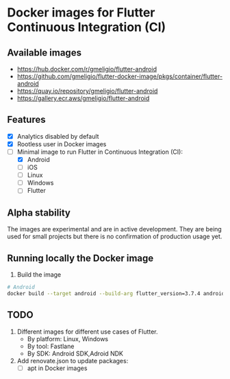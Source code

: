 <!-- Update badges with links to Docker images -->
# Docker images for Flutter Continuous Integration (CI)

## Available images

- https://hub.docker.com/r/gmeligio/flutter-android
- https://github.com/gmeligio/flutter-docker-image/pkgs/container/flutter-android
- https://quay.io/repository/gmeligio/flutter-android
- https://gallery.ecr.aws/gmeligio/flutter-android

## Features

- [x] Analytics disabled by default
- [x] Rootless user in Docker images
- [ ] Minimal image to run Flutter in Continuous Integration (CI):
    - [x] Android
    - [ ] iOS
    - [ ] Linux
    - [ ] Windows
    - [ ] Flutter

## Alpha stability

The images are experimental and are in active development. They are being used for small projects but there is no confirmation of production usage yet.

## Running locally the Docker image

1. Build the image
    
```bash
# Android
docker build --target android --build-arg flutter_version=3.7.4 android_build_tools_version=30.0.3 --build-arg android_platform_versions="28 31 33" -t android-test .
```

## TODO

1. Different images for different use cases of Flutter.
    - By platform: Linux, Windows
    - By tool: Fastlane
    - By SDK: Android SDK,Adroid NDK
1. Add renovate.json to update packages:
    - [ ] apt in Docker images
